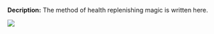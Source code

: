 **Decription:**
	The method of health replenishing magic is written here.

![](../articleassets/itemsprites/Frame%208.png)